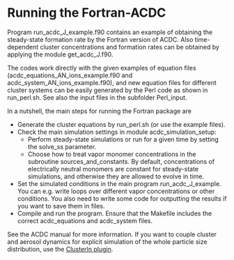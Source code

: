 # Running the Fortran-ACDC

Program run_acdc_J_example.f90 contains an example of obtaining the steady-state formation rate by the Fortran version of ACDC. Also time-dependent cluster concentrations and formation rates can be obtained by applying the module get_acdc_J.f90.

The codes work directly with the given examples of equation files (acdc_equations_AN_ions_example.f90 and acdc_system_AN_ions_example.f90), and new equation files for different cluster systems can be easily generated by the Perl code as shown in run_perl.sh. See also the input files in the subfolder Perl_input.

In a nutshell, the main steps for running the Fortran package are
* Generate the cluster equations by run_perl.sh (or use the example files).
* Check the main simulation settings in module acdc_simulation_setup:
    * Perform steady-state simulations or run for a given time by setting the solve_ss parameter.
    * Choose how to treat vapor monomer concentrations in the subroutine sources_and_constants. By default, concentrations of electrically neutral monomers are constant for steady-state simulations, and otherwise they are allowed to evolve in time.
* Set the simulated conditions in the main program run_acdc_J_example. You can e.g. write loops over different vapor concentrations or other conditions. You also need to write some code for outputting the results if you want to save them in files.
* Compile and run the program. Ensure that the Makefile includes the correct acdc_equations and acdc_system files.

See the ACDC manual for more information. If you want to couple cluster and aerosol dynamics for explicit simulation of the whole particle size distribution, use the [ClusterIn plugin](https://github.com/tolenius/ClusterIn).
